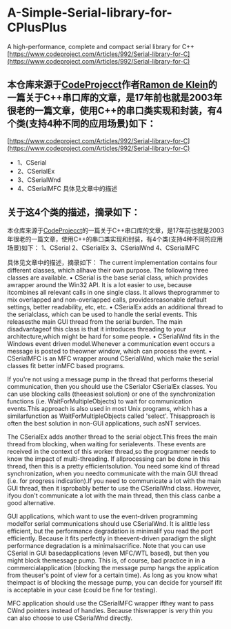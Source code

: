 # A-Simple-Serial-library-for-CPlusPlus
A high-performance, complete and compact serial library for C++
[https://www.codeproject.com/Articles/992/Serial-library-for-C](https://www.codeproject.com/Articles/992/Serial-library-for-C)


## 本仓库来源于[CodeProjecct](https://www.codeproject.com)作者[Ramon de Klein](https://www.codeproject.com/script/Membership/View.aspx?mid=10041)的一篇关于C++串口库的文章，是17年前也就是2003年很老的一篇文章，使用C++的串口类实现和封装，有4个类(支持4种不同的应用场景)如下：
[https://www.codeproject.com/Articles/992/Serial-library-for-C](https://www.codeproject.com/Articles/992/Serial-library-for-C)
* 1、CSerial
* 2、CSerialEx
* 3、CSerialWnd
* 4、CSerialMFC
具体见文章中的描述

## 关于这4个类的描述，摘录如下：
本仓库来源于[CodeProjecct](https://www.codeproject.com)的一篇关于C++串口库的文章，是17年前也就是2003年很老的一篇文章，使用C++的串口类实现和封装，有4个类(支持4种不同的应用场景)如下：
1、CSerial
2、CSerialEx
3、CSerialWnd
4、CSerialMFC

具体见文章中的描述，摘录如下：
The current implementation contains four different classes, which allhave their own purpose. The following three classes are available. 
• CSerial is the base serial class, which provides awrapper around the Win32 API. It is a lot easier to use, because itcombines all relevant calls in one single class. It allows theprogrammer to mix overlapped and non-overlapped calls, providesreasonable default settings, better readability, etc, etc. 
• CSerialEx adds an additional thread to the serialclass, which can be used to handle the serial events. This releasesthe main GUI thread from the serial burden. The main disadvantageof this class is that it introduces threading to your architecture,which might be hard for some people. 
• CSerialWnd fits in the Windows event driven model.Whenever a communication event occurs a message is posted to theowner window, which can process the event. 
• CSerialMFC is an MFC wrapper around CSerialWnd, which make the serial classes fit better inMFC based programs. 

If you're not using a message pump in the thread that performs theserial communication, then you should use the CSerialor CSerialEx classes. You can use blocking calls (theeasiest solution) or one of the synchronization functions (i.e. WaitForMultipleObjects) to wait for communication events.This approach is also used in most Unix programs, which has a similarfunction as WaitForMultipleObjects called 'select'. Thisapproach is often the best solution in non-GUI applications, such asNT services. 

The CSerialEx adds another thread to the serial object.This frees the main thread from blocking, when waiting for serialevents. These events are received in the context of this worker thread,so the programmer needs to know the impact of multi-threading. If allprocessing can be done in this thread, then this is a pretty efficientsolution. You need some kind of thread synchronization, when you needto communicate with the main GUI thread (i.e. for progress indication).If you need to communicate a lot with the main GUI thread, then it isprobably better to use the CSerialWnd class. However, ifyou don't communicate a lot with the main thread, then this class canbe a good alternative. 

GUI applications, which want to use the event-driven programming modelfor serial communications should use CSerialWnd. It is alittle less efficient, but the performance degradation is minimalif you read the port efficiently. Because it fits perfectly in theevent-driven paradigm the slight performance degradation is a minimalsacrifice. Note that you can use CSerial in GUI basedapplications (even MFC/WTL based), but then you might block themessage pump. This is, of course, bad practice in in a commercialapplication (blocking the message pump hangs the application from theuser's point of view for a certain time). As long as you know what theimpact is of blocking the message pump, you can decide for yourself ifit is acceptable in your case (could be fine for testing). 

MFC application should use the CSerialMFC wrapper ifthey want to pass CWnd pointers instead of handles. Because thiswrapper is very thin you can also choose to use CSerialWnd directly. 

